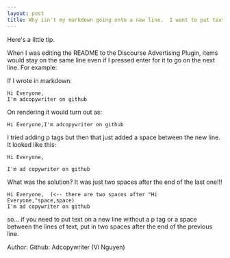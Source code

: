 ```yaml
---
layout: post
title: Why isn't my markdown going onto a new line.  I want to put text on a new line in markdown without p tags
---
```


Here's a little tip.

When I was editing the README to the Discourse Advertising Plugin, items would stay on the same line even if I pressed enter for it to go on the next line.  For example:

If I wrote in markdown:
```
Hi Everyone,
I'm adcopywriter on github
```

On rendering it would turn out as:
```
Hi Everyone,I'm adcopywriter on github
```

I tried adding p tags but then that just added a space between the new line.  It looked like this:
```
Hi Everyone,

I'm ad copywriter on github
```

What was the solution?  It was just two spaces after the end of the last one!!!
```
Hi Everyone,  (<-- there are two spaces after "Hi Everyone,"space,space)
I'm ad copywriter on github
```

so... if you need to put text on a new line without a p tag or a space between the lines of text, put in two spaces after the end of the previous line.

Author: Github: Adcopywriter (Vi Nguyen)
